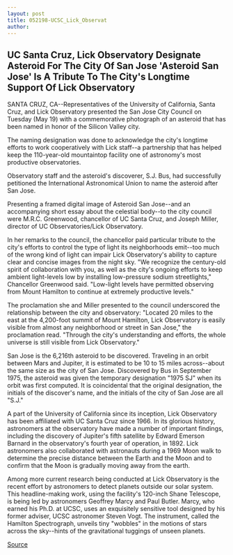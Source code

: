 ```yaml
---
layout: post
title: 052198-UCSC_Lick_Observat
author: 
---
```


## UC Santa Cruz, Lick Observatory Designate Asteroid  For The City Of San Jose 'Asteroid San Jose' Is A Tribute To The City's Longtime Support Of Lick Observatory

SANTA CRUZ, CA--Representatives of the University of California,  Santa Cruz, and Lick Observatory presented the San Jose City  Council on Tuesday (May 19) with a commemorative photograph  of an asteroid that has been named in honor of the Silicon Valley city.

The naming designation was done to acknowledge the city's  longtime efforts to work cooperatively with Lick staff--a  partnership that has helped keep the 110-year-old mountaintop  facility one of astronomy's most productive observatories.

Observatory staff and the asteroid's discoverer, S.J. Bus, had  successfully petitioned the International Astronomical Union to  name the asteroid after San Jose.

Presenting a framed digital image of Asteroid San Jose--and  an accompanying short essay about the celestial body--to the city  council were M.R.C. Greenwood, chancellor of UC Santa Cruz, and  Joseph Miller, director of UC Observatories/Lick Observatory.

In her remarks to the council, the chancellor paid particular  tribute to the city's efforts to control the type of light its  neighborhoods emit--too much of the wrong kind of light can  impair Lick Observatory's ability to capture clear and concise  images from the night sky. "We recognize the century-old spirit of  collaboration with you, as well as the city's ongoing efforts to keep  ambient light-levels low by installing low-pressure sodium  streetlights," Chancellor Greenwood said. "Low-light levels have  permitted observing from Mount Hamilton to continue at  extremely productive levels."

The proclamation she and Miller presented to the council  underscored the relationship between the city and observatory:  "Located 20 miles to the east at the 4,200-foot summit of Mount  Hamilton, Lick Observatory is easily visible from almost any  neighborhood or street in San Jose," the proclamation read.  "Through the city's understanding and efforts, the whole universe  is still visible from Lick Observatory."

San Jose is the 6,216th asteroid to be discovered. Traveling  in an orbit between Mars and Jupiter, it is estimated to be 10 to  15 miles across--about the same size as the city of San Jose.  Discovered by Bus in September 1975, the asteroid was given the  temporary designation "1975 SJ" when its orbit was first  computed. It is coincidental that the original designation, the  initials of the discover's name, and the initials of the city of San  Jose are all "S.J."

A part of the University of California since its inception, Lick  Observatory has been affiliated with UC Santa Cruz since 1966. In  its glorious history, astronomers at the observatory have made a  number of important findings, including the discovery of Jupiter's  fifth satellite by Edward Emerson Barnard in the observatory's  fourth year of operation, in 1892. Lick astronomers also  collaborated with astronauts during a 1969 Moon walk to  determine the precise distance between the Earth and the Moon  and to confirm that the Moon is gradually moving away from the  earth.

Among more current research being conducted at Lick  Observatory is the recent effort by astronomers to detect planets  outside our solar system. This headline-making work, using the  facility's 120-inch Shane Telescope, is being led by astronomers  Geoffrey Marcy and Paul Butler. Marcy, who earned his Ph.D. at  UCSC, uses an exquisitely sensitive tool designed by his former  adviser, UCSC astronomer Steven Vogt. The instrument, called the  Hamilton Spectrograph, unveils tiny "wobbles" in the motions of  stars across the sky--hints of the gravitational tuggings of unseen  planets.

[Source](http://www1.ucsc.edu/news_events/press_releases/archive/97-98/05-98/052198-UCSC_Lick_Observat.html "Permalink to 052198-UCSC_Lick_Observat")